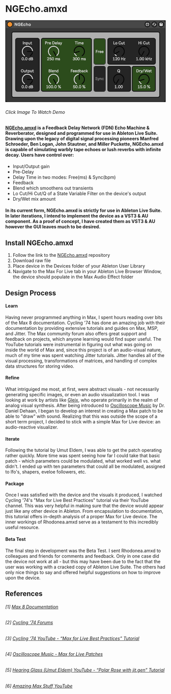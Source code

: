 # NGEcho.amxd
[![NGEcho.amxd](https://github.com/noelalejandro/Max/blob/main/assets/NGEcho.amxd.png)](youtubelink)
###### Click Image To Watch Demo

#### [NGEcho.amxd](https://github.com/noelalejandro/Max/blob/main/Rhodonea/Rhodonea.amxd) is a Feedback Delay Network (FDN) Echo Machine & Reverberator, designed and programmed for use in Ableton Live Suite. Drawing upon the legacy of digital signal processing pioneers Manfred Schroeder, Ben Logan, John Stautner, and Miller Puckette, NGEcho.amxd is capable of simulating warbly tape echoes or lush reverbs with infinite decay. Users have control over:
- Input/Output gain
- Pre-Delay
- Delay Time in two modes: Free(ms) & Sync(bpm)
- Feedback
- Blend which smoothens out transients
- Lo Cut/Hi Cut/Q of a State Variable Filter on the device's output
- Dry/Wet mix amount

#### In its current form, NGEcho.amxd is strictly for use in Ableton Live Suite. In later iterations, I intend to implement the device as a VST3 & AU component. As a proof of concept, I have created them as VST3 & AU however the GUI leaves much to be desired.

## Install NGEcho.amxd

1. Follow the link to the [NGEcho.amxd](https://github.com/noelalejandro/Max/blob/main/NGEcho/NGEcho.amxd) repository
2. Download raw file
3. Place device in the Devices folder of your Ableton User Library
4. Navigate to the Max For Live tab in your Ableton Live Browser Window, the device should populate in the Max Audio Effect folder

## Design Process
#### Learn
Having never programmed anything in Max, I spent hours reading over bits of the Max 8 documentation. Cycling '74 has done an amazing job with their documentation by providing extensive tutorials and guides on Max, MSP, and Jitter. The Max community forum also offers great support and feedback on projects, which anyone learning would find super useful. The YouTube tutorials were instrumental in figuring out what was going on inside the world of Max and, since this project is of an audio-visual nature, much of my time was spent watching Jitter tutorials. Jitter handles all of the visual processing, transformations of matrices, and handling of complex data structures for storing video. 
#### Refine
What intriguiged me most, at first, were abstract visuals - not necessarily generating specific images, or even an audio visualization tool. I was looking at work by artists like [Gleix](http://gleix.net/visualdevices), who operate primarily in the realm of analog visual synthesis. After being introduced to [Oscilloscope Music](https://oscilloscopemusic.com/maxforlive.php) by Dr. Daniel Dehaan, I began to develop an interest in creating a Max patch to be able to "draw" with sound. Realizing that this was outside the scope of a short term project, I decided to stick with a simple Max for Live device: an audio-reactive visualizer.
#### Iterate
Following the tutorial by Umut Eldem, I was able to get the patch operating rather quickly. More time was spent seeing how far I could take that basic patch - which parameters could be modulated, what worked well vs. what didn't. I ended up with ten parameters that could all be modulated, assigned to lfo's, shapers, eveloe followers, etc.
#### Package
Once I was satisfied with the device and the visuals it produced, I watched Cycling '74's "Max for Live Best Practices" tutorial via their YouTube channel. This was very helpful in making sure that the device would appear just like any other device in Ableton. From encapsulation to documentation, this tutorial offers in-depth analysis of a proper Max for Live device. The inner workings of Rhodonea.amxd serve as a testament to this incredibly useful resource.
#### Beta Test
The final step in development was the Beta Test. I sent Rhodonea.amxd to colleagues and friends for comments and feedback. Only in one case did the device not work at all - but this may have been due to the fact that the user was working with a cracked copy of Ableton Live Suite. The others had only nice things to say and offered helpful suggestions on how to improve upon the device.


## References
###### [1] [Max 8 Documentation](https://docs.cycling74.com/max8)
###### [2] [Cycling '74 Forums](https://cycling74.com/forums/page/1)
###### [3] [Cycling ‘74 YouTube - “Max for Live Best Practices” Tutorial](https://youtu.be/7mk4JMBVDZ4)
###### [4] [Oscilloscope Music - Max for Live Patches](https://oscilloscopemusic.com/maxforlive.php)
###### [5] [Hearing Glass (Umut Eldem) YouTube - “Polar Rose with jit.gen” Tutorial](https://youtu.be/PDrfcPgnhSA)
###### [6] [Amazing Max Stuff YouTube](https://www.youtube.com/c/AmazingMaxStuff)

